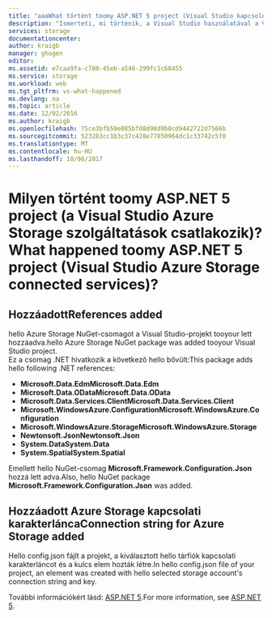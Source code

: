 ```yaml
---
title: "aaaWhat történt toomy ASP.NET 5 project (Visual Studio kapcsolódó szolgáltatások) |} Microsoft Docs"
description: "Ismerteti, mi történik, a Visual Studio használatával a Visual Studio ASP.NET 5 projektben tooan Azure storage-fiók összekötő szolgáltatások csatlakoztatása után"
services: storage
documentationcenter: 
author: kraigb
manager: ghogen
editor: 
ms.assetid: e7caa9fa-c780-45eb-a546-299fc1c68455
ms.service: storage
ms.workload: web
ms.tgt_pltfrm: vs-what-happened
ms.devlang: na
ms.topic: article
ms.date: 12/02/2016
ms.author: kraigb
ms.openlocfilehash: 75ce3bfb59e085bf08d98d9b0cd9442722d7566b
ms.sourcegitcommit: 523283cc1b3c37c428e77850964dc1c33742c5f0
ms.translationtype: MT
ms.contentlocale: hu-HU
ms.lasthandoff: 10/06/2017
---
```

# <a name="what-happened-toomy-aspnet-5-project-visual-studio-azure-storage-connected-services"></a><span data-ttu-id="1cbf0-103">Milyen történt toomy ASP.NET 5 project (a Visual Studio Azure Storage szolgáltatások csatlakozik)?</span><span class="sxs-lookup"><span data-stu-id="1cbf0-103">What happened toomy ASP.NET 5 project (Visual Studio Azure Storage connected services)?</span></span>
## <a name="references-added"></a><span data-ttu-id="1cbf0-104">Hozzáadott</span><span class="sxs-lookup"><span data-stu-id="1cbf0-104">References added</span></span>
<span data-ttu-id="1cbf0-105">hello Azure Storage NuGet-csomagot a Visual Studio-projekt tooyour lett hozzáadva.</span><span class="sxs-lookup"><span data-stu-id="1cbf0-105">hello Azure Storage NuGet package was added tooyour Visual Studio project.</span></span>  
<span data-ttu-id="1cbf0-106">Ez a csomag .NET hivatkozik a következő hello bővült:</span><span class="sxs-lookup"><span data-stu-id="1cbf0-106">This package adds hello following .NET references:</span></span>

* <span data-ttu-id="1cbf0-107">**Microsoft.Data.Edm**</span><span class="sxs-lookup"><span data-stu-id="1cbf0-107">**Microsoft.Data.Edm**</span></span>
* <span data-ttu-id="1cbf0-108">**Microsoft.Data.OData**</span><span class="sxs-lookup"><span data-stu-id="1cbf0-108">**Microsoft.Data.OData**</span></span>
* <span data-ttu-id="1cbf0-109">**Microsoft.Data.Services.Client**</span><span class="sxs-lookup"><span data-stu-id="1cbf0-109">**Microsoft.Data.Services.Client**</span></span>
* <span data-ttu-id="1cbf0-110">**Microsoft.WindowsAzure.Configuration**</span><span class="sxs-lookup"><span data-stu-id="1cbf0-110">**Microsoft.WindowsAzure.Configuration**</span></span>
* <span data-ttu-id="1cbf0-111">**Microsoft.WindowsAzure.Storage**</span><span class="sxs-lookup"><span data-stu-id="1cbf0-111">**Microsoft.WindowsAzure.Storage**</span></span>
* <span data-ttu-id="1cbf0-112">**Newtonsoft.Json**</span><span class="sxs-lookup"><span data-stu-id="1cbf0-112">**Newtonsoft.Json**</span></span>
* <span data-ttu-id="1cbf0-113">**System.Data**</span><span class="sxs-lookup"><span data-stu-id="1cbf0-113">**System.Data**</span></span>
* <span data-ttu-id="1cbf0-114">**System.Spatial**</span><span class="sxs-lookup"><span data-stu-id="1cbf0-114">**System.Spatial**</span></span>

<span data-ttu-id="1cbf0-115">Emellett hello NuGet-csomag **Microsoft.Framework.Configuration.Json** hozzá lett adva.</span><span class="sxs-lookup"><span data-stu-id="1cbf0-115">Also, hello NuGet package **Microsoft.Framework.Configuration.Json** was added.</span></span>

## <a name="connection-string-for-azure-storage-added"></a><span data-ttu-id="1cbf0-116">Hozzáadott Azure Storage kapcsolati karakterlánca</span><span class="sxs-lookup"><span data-stu-id="1cbf0-116">Connection string for Azure Storage added</span></span>
<span data-ttu-id="1cbf0-117">Hello config.json fájlt a projekt, a kiválasztott hello tárfiók kapcsolati karakterláncot és a kulcs elem hozták létre.</span><span class="sxs-lookup"><span data-stu-id="1cbf0-117">In hello config.json file of your project, an element was created with hello selected storage account's connection string and key.</span></span>

<span data-ttu-id="1cbf0-118">További információkért lásd: [ASP.NET 5](http://www.asp.net/vnext).</span><span class="sxs-lookup"><span data-stu-id="1cbf0-118">For more information, see [ASP.NET 5](http://www.asp.net/vnext).</span></span>

